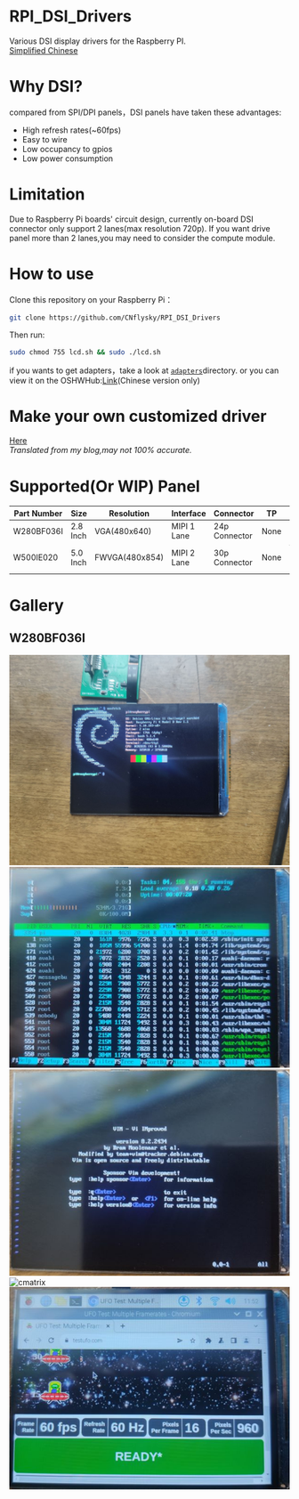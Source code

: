 # RPI_DSI_Drivers
Various DSI display drivers for the Raspberry PI.  
[Simplified Chinese](https://github.com/CNflysky/RPI_DSI_Drivers/blob/main/README_zh.md)

# Why DSI?

compared from SPI/DPI panels，DSI panels have taken these advantages:
- High refresh rates(~60fps)
- Easy to wire
- Low occupancy to gpios
- Low power consumption

# Limitation
Due to Raspberry Pi boards' circuit design, currently on-board DSI connector only support 2 lanes(max resolution 720p).
If you want drive panel more than 2 lanes,you may need to consider the compute module.  

# How to use
Clone this repository on your Raspberry Pi：  
```bash
git clone https://github.com/CNflysky/RPI_DSI_Drivers
```
Then run:
```bash
sudo chmod 755 lcd.sh && sudo ./lcd.sh
```  
if you wants to get adapters，take a look at [`adapters`](https://github.com/CNflysky/RPI_DSI_Drivers/tree/main/adapters)directory. 
or you can view it on the OSHWHub:[Link](https://oshwhub.com/cnflysky/RaspberryPi-DSI-Display)(Chinese version only)  

# Make your own customized driver
[Here](https://github.com/CNflysky/RPI_DSI_Drivers/blob/main/docs/how_to_make_your_custom_driver.md)  
*Translated from my blog,may not 100% accurate.*

# Supported(Or WIP) Panel
| Part Number | Size | Resolution | Interface | Connector | TP | Note |
| ---- | ---- | --- | --- | --- | --- | -- |
|W280BF036I| 2.8 Inch| VGA(480x640) | MIPI 1 Lane | 24p Connector | None | |
|W500IE020| 5.0 Inch | FWVGA(480x854) | MIPI 2 Lane | 30p Connector | None | Working in progress |

# Gallery
## W280BF036I
![neofetch](https://github.com/CNflysky/RPI_DSI_Drivers/raw/main/images/w280bf036i/w280bf036i_neofetch.jpg)
![htop](https://github.com/CNflysky/RPI_DSI_Drivers/raw/main/images/w280bf036i/w280bf036i_htop.jpg)
![vim](https://github.com/CNflysky/RPI_DSI_Drivers/raw/main/images/w280bf036i/w280bf036i_vim.jpg)
![cmatrix](https://github.com/CNflysky/RPI_DSI_Drivers/raw/main/images/w280bf036i/w280bf036i_cmatrix.gif)
![testufo](https://github.com/CNflysky/RPI_DSI_Drivers/raw/main/images/w280bf036i/w280bf036i_ufotest.jpg)
